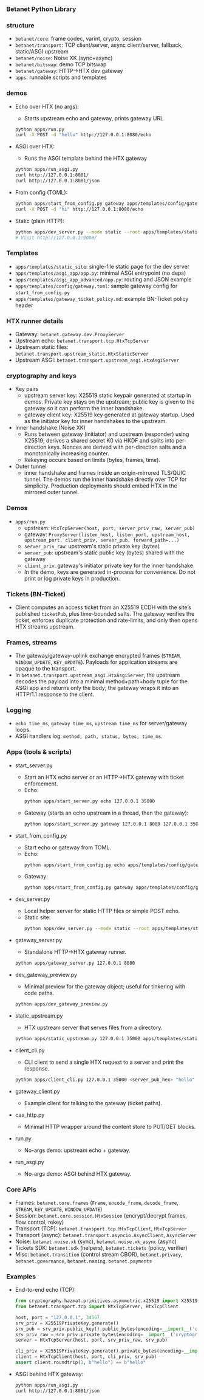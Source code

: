 ### Betanet Python Library


### structure

- `betanet/core`: frame codec, varint, crypto, session
- `betanet/transport`: TCP client/server, async client/server, fallback, static/ASGI upstream
- `betanet/noise`: Noise XK (sync+async)
- `betanet/bitswap`: demo TCP bitswap
- `betanet/gateway`: HTTP→HTX dev gateway
- `apps`: runnable scripts and templates

### demos

- Echo over HTX (no args):
  - Starts upstream echo and gateway, prints gateway URL
  ```bash
  python apps/run.py
  curl -X POST -d "hello" http://127.0.0.1:8080/echo
  ```

- ASGI over HTX:
  - Runs the ASGI template behind the HTX gateway
  ```bash
  python apps/run_asgi.py
  curl http://127.0.0.1:8081/
  curl http://127.0.0.1:8081/json
  ```

- From config (TOML):
  ```bash
  python apps/start_from_config.py gateway apps/templates/config/gateway.toml
  curl -X POST -d "hi" http://127.0.0.1:8080/echo
  ```

- Static (plain HTTP):
  ```bash
  python apps/dev_server.py --mode static --root apps/templates/static_site --port 9000
  # Visit http://127.0.0.1:9000/
  ```

### Templates

- `apps/templates/static_site`: single-file static page for the dev server
- `apps/templates/asgi_app/app.py`: minimal ASGI entrypoint (no deps)
- `apps/templates/asgi_app_advanced/app.py`: routing and JSON example
- `apps/templates/config/gateway.toml`: sample gateway config for `start_from_config.py`
- `apps/templates/gateway_ticket_policy.md`: example BN-Ticket policy header

### HTX runner details

- Gateway: `betanet.gateway.dev.ProxyServer`
- Upstream echo: `betanet.transport.tcp.HtxTcpServer`
- Upstream static files: `betanet.transport.upstream_static.HtxStaticServer`
- Upstream ASGI: `betanet.transport.upstream_asgi.HtxAsgiServer`





### cryptography and keys

- Key pairs
  - upstream server key: X25519 static keypair generated at startup in demos. Private key stays on the upstream; public key is given to the gateway so it can perform the inner handshake.
  - gateway client key: X25519 key generated at gateway startup. Used as the initiator key for inner handshakes to the upstream.
- Inner handshake (Noise XK)
  - Runs between gateway (initiator) and upstream (responder) using X25519; derives a shared secret K0 via HKDF and splits into per-direction keys. Nonces are derived with per-direction salts and a monotonically increasing counter.
  - Rekeying occurs based on limits (bytes, frames, time).
- Outer tunnel
  - inner handshake and frames inside an origin-mirrored TLS/QUIC tunnel. The demos run the inner handshake directly over TCP for simplicity. Production deployments should embed HTX in the mirrored outer tunnel.

### Demos

- `apps/run.py`
  - upstream: `HtxTcpServer(host, port, server_priv_raw, server_pub)`
  - gateway: `ProxyServer(listen_host, listen_port, upstream_host, upstream_port, client_priv, server_pub, forward_path=...)`
  - `server_priv_raw`: upstream's static private key (bytes)
  - `server_pub`: upstream's static public key (bytes) shared with the gateway
  - `client_priv`: gateway's initiator private key for the inner handshake
  - In the demo, keys are generated in-process for convenience. Do not print or log private keys in production.

### Tickets (BN‑Ticket)

- Client computes an access ticket from an X25519 ECDH with the site’s published `ticketPub`, plus time-bounded salts. The gateway verifies the ticket, enforces duplicate protection and rate-limits, and only then opens HTX streams upstream.

### Frames, streams

- The gateway/gateway-uplink exchange encrypted frames (`STREAM`, `WINDOW_UPDATE`, `KEY_UPDATE`). Payloads for application streams are opaque to the transport.
- In `betanet.transport.upstream_asgi.HtxAsgiServer`, the upstream decodes the payload into a minimal method+path+body tuple for the ASGI app and returns only the body; the gateway wraps it into an HTTP/1.1 response to the client.

### Logging

  - `echo time_ms`, `gateway time_ms`, `upstream time_ms` for server/gateway loops.
  - ASGI handlers log: `method, path, status, bytes, time_ms`.




### Apps (tools & scripts)

- start_server.py
  - Start an HTX echo server or an HTTP→HTX gateway with ticket enforcement.
  - Echo:
    ```bash
    python apps/start_server.py echo 127.0.0.1 35000
    ```
  - Gateway (starts an echo upstream in a thread, then the gateway):
    ```bash
    python apps/start_server.py gateway 127.0.0.1 8080 127.0.0.1 35000 __Host-bn1 4142434445464748
    ```

- start_from_config.py
  - Start echo or gateway from TOML.
  - Echo:
    ```bash
    python apps/start_from_config.py echo apps/templates/config/gateway.toml
    ```
  - Gateway:
    ```bash
    python apps/start_from_config.py gateway apps/templates/config/gateway.toml
    ```

- dev_server.py
  - Local helper server for static HTTP files or simple POST echo.
  - Static site:
    ```bash
    python apps/dev_server.py --mode static --root apps/templates/static_site --port 9000
    ```

- gateway_server.py
  - Standalone HTTP→HTX gateway runner.
  ```bash
  python apps/gateway_server.py 127.0.0.1 8080 
  ```

- dev_gateway_preview.py
  - Minimal preview for the gateway object; useful for tinkering with code paths.
  ```bash
  python apps/dev_gateway_preview.py
  ```

- static_upstream.py
  - HTX upstream server that serves files from a directory.
  ```bash
  python apps/static_upstream.py 127.0.0.1 35000 apps/templates/static_site
  ```

- client_cli.py
  - CLI client to send a single HTX request to a server and print the response.
  ```bash
  python apps/client_cli.py 127.0.0.1 35000 <server_pub_hex> "hello"
  ```

- gateway_client.py
  - Example client for talking to the gateway (ticket paths).

- cas_http.py
  - Minimal HTTP wrapper around the content store to PUT/GET blocks.

- run.py
  - No-args demo: upstream echo + gateway.

- run_asgi.py
  - No-args demo: ASGI behind HTX gateway.

### Core APIs 

- Frames: `betanet.core.frames` (`Frame`, `encode_frame`, `decode_frame`, `STREAM`, `KEY_UPDATE`, `WINDOW_UPDATE`)
- Session: `betanet.core.session.HtxSession` (encrypt/decrypt frames, flow control, rekey)
- Transport (TCP): `betanet.transport.tcp.HtxTcpClient`, `HtxTcpServer`
- Transport (async): `betanet.transport.asyncio.AsyncClient`, `AsyncServer`
- Noise: `betanet.noise.xk` (sync), `betanet.noise.xk_async` (async)
- Tickets SDK: `betanet.sdk` (helpers), `betanet.tickets` (policy, verifier)
- Misc: `betanet.transition` (control stream CBOR), `betanet.privacy`, `betanet.governance`, `betanet.naming`, `betanet.payments`

### Examples

- End-to-end echo (TCP):
  ```python
  from cryptography.hazmat.primitives.asymmetric.x25519 import X25519PrivateKey
  from betanet.transport.tcp import HtxTcpServer, HtxTcpClient

  host, port = "127.0.0.1", 34567
  srv_priv = X25519PrivateKey.generate()
  srv_pub = srv_priv.public_key().public_bytes(encoding=__import__('cryptography').hazmat.primitives.serialization.Encoding.Raw, format=__import__('cryptography').hazmat.primitives.serialization.PublicFormat.Raw)
  srv_priv_raw = srv_priv.private_bytes(encoding=__import__('cryptography').hazmat.primitives.serialization.Encoding.Raw, format=__import__('cryptography').hazmat.primitives.serialization.PrivateFormat.Raw, encryption_algorithm=__import__('cryptography').hazmat.primitives.serialization.NoEncryption())
  server = HtxTcpServer(host, port, srv_priv_raw, srv_pub)

  cli_priv = X25519PrivateKey.generate().private_bytes(encoding=__import__('cryptography').hazmat.primitives.serialization.Encoding.Raw, format=__import__('cryptography').hazmat.primitives.serialization.PrivateFormat.Raw, encryption_algorithm=__import__('cryptography').hazmat.primitives.serialization.NoEncryption())
  client = HtxTcpClient(host, port, cli_priv, srv_pub)
  assert client.roundtrip(1, b"hello") == b"hello"
  ```

- ASGI behind HTX gateway:
  ```bash
  python apps/run_asgi.py
  curl http://127.0.0.1:8081/json
  ```






